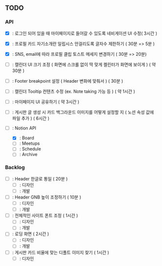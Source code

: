 ## TODO

### API

- [x] : 로그인 되어 있을 때 마이페이지로 들어갈 수 있도록 네비게이션 UI 수정( 3시간 )
- [x] : 프로필 카드 자기소개란 일립시스 안걸리도록 글자수 제한하기 ( 30분 => 5분 )
- [x] : SNS, email에 따라 프로필 클립 토스트 메세지 변경하기 ( 30분 => 20분)
- [ ] : 캘린더 UI 크기 조정 ( 화면에 스크롤 없이 딱 맞게 켈린터가 화면에 보이게 ) ( 약 30분 )
- [ ] : Footer breakpoint 설정 ( Header 변화에 맞춰서 ) ( 30분 )
- [ ] : 캘린더 Tooltip 컨텐츠 수정 (ex. Note taking 가능 등 ) ( 약 1시간 )
- [ ] : 마이페이지 UI 공유하기 ( 약 3시간 )
- [ ] : 게시판 글 생성 시 카드 백그라운드 이미지를 어떻게 설정할 지 ( 노션 속성 값에 파일 추가 ) ( 6시간 )

- [ ] : Notion API
  - [x] : Board
  - [ ] : Meetups
  - [ ] : Schedule
  - [ ] : Archive

### Backlog

- [ ] : Header 한글로 통일 ( 20분 )
  - [ ] : 디자인
  - [ ] : 개발
- [ ] : Header GNB 높이 조정하기 ( 10분 )
  - [ ] : 디자인
  - [ ] : 개발
- [ ] : 전체적인 사이트 폰트 조정 ( 1시간 )
  - [ ] : 디자인
  - [ ] : 개발
- [ ] : 로딩 화면 ( 2시간 )
  - [ ] : 디자인
  - [ ] : 개발
- [ ] : 게시판 카드 비율에 맞는 디폴트 이미지 찾기 ( 1시간 )
  - [ ] : 디자인
